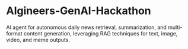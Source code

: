 # AIgineers-GenAI-Hackathon
AI agent for autonomous daily news retrieval, summarization, and multi-format content generation, leveraging RAG techniques for text, image, video, and meme outputs.
